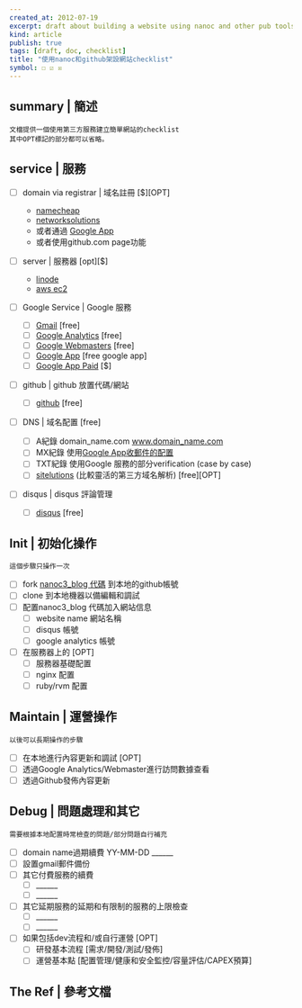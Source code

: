 ```yaml
---
created_at: 2012-07-19
excerpt: draft about building a website using nanoc and other pub tools then maint it.
kind: article
publish: true
tags: [draft, doc, checklist]
title: "使用nanoc和github架設網站checklist"
symbol: ☐ ☑ ☒ 
---
```


## summary | 簡述

    文檔提供一個使用第三方服務建立簡單網站的checklist
    其中OPT標記的部分都可以省略。

## service | 服務

* ☐ domain via registrar | 域名註冊 [$][OPT]
    * [namecheap](http://www.namecheap.com)
    * [networksolutions](http://www.networksolutions.com)
    * 或者通過 [Google App](https://www.google.com/a/cpanel/standard/new?hl=en) 
    * 或者使用github.com page功能


* ☐ server | 服務器 [opt][$]
    * [linode](http://www.linode.com/)
    * [aws ec2](http://aws.amazon.com/ec2/)

* ☐ Google Service | Google 服務  
    * ☐ [Gmail](https://mail.google.com) [free]
    * ☐ [Google Analytics](http://www.google.com/analytics/) [free]
    * ☐ [Google Webmasters](http://www.google.com/webmasters/) [free]
    * ☐ [Google App](https://www.google.com/a/cpanel/standard/new?hl=en) [free google app]
    * ☐ [Google App Paid](http://www.google.com/enterprise/apps/business/pricing.html) [$]

* ☐ github | github 放置代碼/網站
    * ☐ [github](https://github.com) [free]

* ☐ DNS | 域名配置 [free]  
    * ☐ A紀錄 domain_name.com www.domain_name.com
    * ☐ MX紀錄 使用[Google App收郵件的配置](http://support.google.com/a/bin/answer.py?hl=en&answer=140034)
    * ☐ TXT紀錄 使用Google 服務的部分verification (case by case)
    * ☐ [sitelutions](http://sitelutions.com/) (比較靈活的第三方域名解析) [free][OPT]
        

* ☐ disqus | disqus 評論管理
    * ☐ [disqus](http://disqus.com/) [free]

## Init | 初始化操作

    這個步驟只操作一次
* ☐ fork [nanoc3_blog 代碼](https://github.com/mgutz/nanoc3_blog) 到本地的github帳號
* ☐ clone 到本地機器以備編輯和調試
* ☐ 配置nanoc3_blog 代碼加入網站信息
    * ☐ website name 網站名稱
    * ☐ disqus 帳號
    * ☐ google analytics 帳號
* ☐ 在服務器上的 [OPT]
    * ☐ 服務器基礎配置
    * ☐ nginx 配置
    * ☐ ruby/rvm 配置


## Maintain | 運營操作

    以後可以長期操作的步驟
* ☐ 在本地進行內容更新和調試 [OPT]
* ☐ 透過Google Analytics/Webmaster進行訪問數據查看
* ☐ 透過Github發佈內容更新
    
## Debug | 問題處理和其它

    需要根據本地配置時常檢查的問題/部分問題自行補充
* ☐ domain name過期續費 YY-MM-DD ______
* ☐ 設置gmail郵件備份
* ☐ 其它付費服務的續費
    * ☐ ______
    * ☐ ______
* ☐ 其它延期服務的延期和有限制的服務的上限檢查
    * ☐ ______
    * ☐ ______
* ☐ 如果包括dev流程和/或自行運營 [OPT]
    * ☐ 研發基本流程 [需求/開發/測試/發佈]
    * ☐ 運營基本點 [配置管理/健康和安全監控/容量評估/CAPEX預算]

## The Ref | 參考文檔
